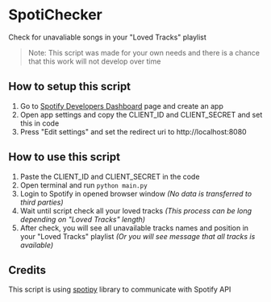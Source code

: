 # SpotiChecker

Check for unavaliable songs in your "Loved Tracks" playlist

> Note: This script was made for your own needs and
> there is a chance that this work will not develop over time

## How to setup this script

1. Go to [Spotify Developers Dashboard](https://developer.spotify.com/dashboard) page and create an app
2. Open app settings and copy the CLIENT_ID and CLIENT_SECRET and set this in code
3. Press "Edit settings" and set the redirect uri to http://localhost:8080


## How to use this script

1. Paste the CLIENT_ID and CLIENT_SECRET in the code
2. Open terminal and run `python main.py`
3. Login to Spotify in opened browser window *(No data is transferred to third parties)*
4. Wait until script check all your loved tracks *(This process can be long depending on "Loved Tracks" length)*
5. After check, you will see all unavailable tracks names and position in your "Loved Tracks" playlist *(Or you will see message that all tracks is available)*

## Credits

This script is using [spotipy](https://github.com/plamere/spotipy) library to communicate with Spotify API

